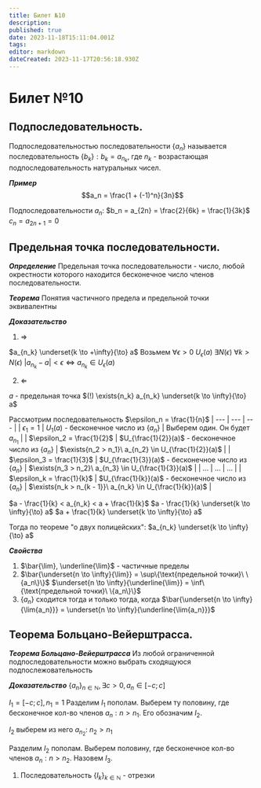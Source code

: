```yaml
---
title: Билет №10
description: 
published: true
date: 2023-11-18T15:11:04.001Z
tags: 
editor: markdown
dateCreated: 2023-11-17T20:56:18.930Z
---
```


# Билет №10

## Подпоследовательность.
Подпоследовательностью последовательности $\{a_n\}$ называется последовательность $\{b_k\}: b_k = a_{n_k}$, где $n_k$ - возрастающая подпоследовательность натуральных чисел.

***Пример***
$$a_n = \frac{1 + (-1)^n}{3n}$$

Подпоследовательности $a_n$:
$b_n = a_{2n} = \frac{2}{6k} = \frac{1}{3k}$
$c_n = a_{2n + 1} = 0$

## Предельная точка последовательности.

***Определение***
Предельная точка последовательности - число, любой окрестности которого находится бесконечное число членов последовательности.

***Теорема***
Понятия частичного предела и предельной точки эквивалентны

***Доказательство***
1) $\Rightarrow$

$a_{n_k} \underset{k \to +\infty}{\to} a$
Возьмем $\forall{\epsilon > 0}\ U_\epsilon(a)$
$\exists{N(\epsilon)}\ \forall{k > N(\epsilon)}\ |a_{n_k} - a| < \epsilon \Leftrightarrow a_{n_k} \in U_\epsilon(a)$

2) $\Leftarrow$

$a$ - предельная точка
$(!) \exists{n_k} a_{n_k} \underset{k \to \infty}{\to} a$

Рассмотрим последовательность $\epsilon_n = \frac{1}{n}$
| --- | --- | --- |
| $\epsilon_1 = 1$ | $U_1(a)$ - бесконечное число из $\{a_n\}$ | Выберем один. Он будет $a_{n_1}$ |
| $\epsilon_2 = \frac{1}{2}$ | $U_{\frac{1}{2}}(a)$ - бесконечное число из $\{a_n\}$ | $\exists{n_2 > n_1}\ a_{n_2} \in U_{\frac{1}{2}}(a)$ |
| $\epsilon_3 = \frac{1}{3}$ | $U_{\frac{1}{3}}(a)$ - бесконечное число из $\{a_n\}$ | $\exists{n_3 > n_2}\ a_{n_3} \in U_{\frac{1}{3}}(a)$ |
| ... | ... | ... |
| $\epsilon_k = \frac{1}{k}$ | $U_{\frac{1}{k}}(a)$ - бесконечное число из $\{a_n\}$ | $\exists{n_k > n_{k - 1}}\ a_{n_k} \in U_{\frac{1}{k}}(a)$ |

$a - \frac{1}{k} < a_{n_k} < a + \frac{1}{k}$
$a - \frac{1}{k} \underset{k \to \infty}{\to} a$
$a + \frac{1}{k} \underset{k \to \infty}{\to} a$

Тогда по теореме "о двух полицейских":
$a_{n_k} \underset{k \to \infty}{\to} a$

***Свойства***
1) $\bar{\lim}, \underline{\lim}$ - частичные пределы
2) $\bar{\underset{n \to \infty}{\lim}} = \sup\{\text{предельной точки}\ \{a_n\}\}$
$\underset{n \to \infty}{\underline{\lim}} = \inf\{\text{предельной точки}\ \{a_n\}\}$
3) $\{a_n\}$ сходится тогда и только тогда, когда $\bar{\underset{n \to \infty}{\lim{a_n}}} = \underset{n \to \infty}{\underline{\lim{a_n}}}$

## Теорема Больцано-Вейерштрасса.

***Теорема Больцано-Вейерштрасса***
Из любой ограниченной подпоследовательности можно выбрать сходящуюся подпослежовательность

***Доказательство***
$\{a_n\}_{n \in \mathbb{N}}, \exists{c > 0}, a_n \in [-c; c]$ 

$I_1 = [-c; c], n_1 = 1$
Разделим $I_1$ пополам. Выберем ту половину, где бесконечное кол-во членов $a_n : n > n_1$. Его обозначим $I_2$.

$I_2$ выберем из него $a_{n_2}$: $n_2 > n_1$

Разделим $I_2$ пополам. Выберем половину, где бесконечное кол-во членов $a_n: n > n_2$. Назовем $I_3$.

1) Последовательность $\{I_k\}_{k \in \mathbb{N}}$ - отрезки